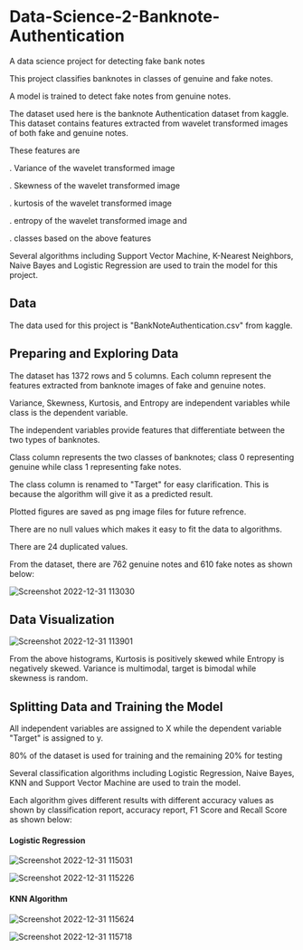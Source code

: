 # Data-Science-2-Banknote-Authentication
A data science project for detecting fake bank notes

This project classifies banknotes in classes of genuine and fake notes.

A model is trained to detect fake notes from genuine notes.

The dataset used here is the banknote Authentication dataset from kaggle. This dataset contains features extracted from wavelet transformed images of both fake and genuine notes.

These features are

. Variance of the wavelet transformed image

. Skewness of the wavelet transformed image

. kurtosis of the wavelet transformed image

. entropy of the wavelet transformed image and 

. classes based on the above features


Several algorithms including Support Vector Machine, K-Nearest Neighbors, Naive Bayes and Logistic Regression are used to train the model for this project.

## Data

The data used for this project is "BankNoteAuthentication.csv" from kaggle.

## Preparing and Exploring Data

The dataset has 1372 rows and 5 columns. Each column represent the features extracted from banknote images of fake and genuine notes.

Variance, Skewness,	Kurtosis, and	Entropy are independent variables while class is the dependent variable. 

The independent variables provide features that differentiate between the two types of banknotes.

Class column represents the two classes of banknotes; class 0 representing genuine while class 1 representing fake notes.

The class column is renamed to "Target" for easy clarification. This is because the algorithm will give it as a predicted result.

Plotted figures are saved as png image files for future refrence.

There are no null values which makes it easy to fit the data to algorithms.

There are 24 duplicated values.

From the dataset, there are 762 genuine notes and 610 fake notes as shown below:

![Screenshot 2022-12-31 113030](https://user-images.githubusercontent.com/78556152/210130545-39e65cf6-caa0-4cab-881c-c4901bd6a24e.png)

## Data Visualization

![Screenshot 2022-12-31 113901](https://user-images.githubusercontent.com/78556152/210130723-efbdf2d1-c6c4-456c-be50-fb19a892c293.png)

From the above histograms, Kurtosis is positively skewed while Entropy is negatively skewed. Variance is multimodal, target is bimodal while skewness is random.

## Splitting Data and Training the Model

All independent variables are assigned to X while the dependent variable "Target" is assigned to y.

80% of the dataset is used for training and the remaining 20% for testing

Several classification algorithms including Logistic Regression, Naive Bayes, KNN and Support Vector Machine are used to train the model.

Each algorithm gives different results with different accuracy values as shown by classification report, accuracy report, F1 Score and Recall Score as shown below:

#### Logistic Regression

![Screenshot 2022-12-31 115031](https://user-images.githubusercontent.com/78556152/210130975-647dde8a-9e59-4ee7-b36c-c9a2959bfe49.png)

![Screenshot 2022-12-31 115226](https://user-images.githubusercontent.com/78556152/210131009-a6a4d304-5ebf-41a4-8f22-babb555f1ace.png)

#### KNN Algorithm

![Screenshot 2022-12-31 115624](https://user-images.githubusercontent.com/78556152/210131109-852ec52b-95f3-478f-b0b4-0db8a1d919f9.png)

![Screenshot 2022-12-31 115718](https://user-images.githubusercontent.com/78556152/210131134-d1900a07-92d6-42c5-845b-0626b6036b6c.png)

